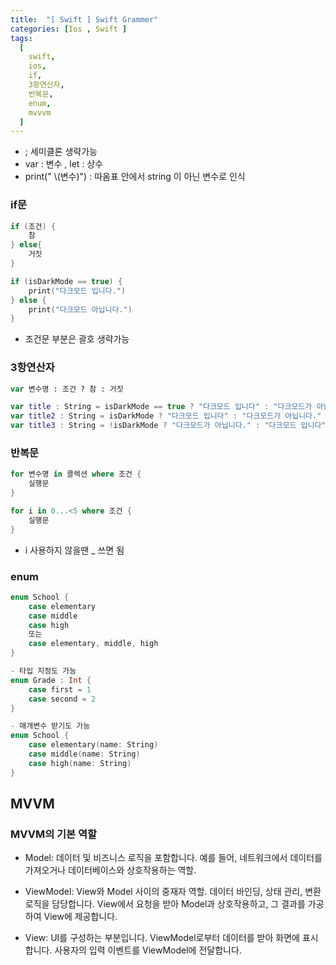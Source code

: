 ```yaml
---
title:  "[ Swift ] Swift Grammer"
categories: [Ios , Swift ]
tags:
  [
    swift,
    ios,
    if,
    3항연산자,
    반복문,
    enum,
    mvvvm
  ] 
---
```


* ; 세미클론 생략가능 
* var : 변수 , let : 상수
* print(" \\(변수)") : 따옴표 안에서 string 이 아닌 변수로 인식

### if문
```swift
if (조건) {
    참
} else{
    거짓
}
```
```swift
if (isDarkMode == true) {
    print("다크모드 입니다.")
} else {
    print("다크모드 아닙니다.")
}
```
* 조건문 부분은 괄호 생략가능




### 3항연산자
```swift
var 변수명 : 조건 ? 참 : 거짓
```
```swift
var title : String = isDarkMode == true ? "다크모드 입니다" : "다크모드가 아닙니다."
var title2 : String = isDarkMode ? "다크모드 입니다" : "다크모드가 아닙니다."
var title3 : String = !isDarkMode ? "다크모드가 아닙니다." : "다크모드 입니다"
```

### 반복문
```swift
for 변수명 in 콜렉션 where 조건 {
    실행문
}
```

```swift
for i in 0...<5 where 조건 {
    실행문
}
```
* i 사용하지 않을땐 _ 쓰면 됨

### enum
```swift
enum School {
    case elementary
    case middle
    case high
    또는
    case elementary, middle, high
}

- 타입 지정도 가능
enum Grade : Int {
    case first = 1
    case second = 2
}

- 매개변수 받기도 가능
enum School {
    case elementary(name: String)
    case middle(name: String)
    case high(name: String)
}
```

## MVVM

### MVVM의 기본 역할

* Model:
데이터 및 비즈니스 로직을 포함합니다.
예를 들어, 네트워크에서 데이터를 가져오거나 데이터베이스와 상호작용하는 역할.

* ViewModel:
View와 Model 사이의 중재자 역할.
데이터 바인딩, 상태 관리, 변환 로직을 담당합니다.
View에서 요청을 받아 Model과 상호작용하고, 그 결과를 가공하여 View에 제공합니다.

* View:
UI를 구성하는 부분입니다.
ViewModel로부터 데이터를 받아 화면에 표시합니다.
사용자의 입력 이벤트를 ViewModel에 전달합니다.